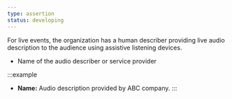 ```yaml
---
type: assertion
status: developing
---
```


For live events, the organization has a human describer providing live audio description to the audience using assistive listening devices.

* Name of the audio describer or service provider

:::example
* **Name:** Audio description provided by ABC company.
:::